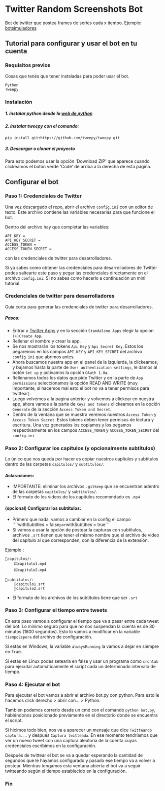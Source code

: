 # Twitter Random Screenshots Bot

Bot de twitter que postea frames de series cada x tiempo.
Ejemplo: [botsimuladores](https://www.twitter.com/botsimuladores/)

## Tutorial para configurar y usar el bot en tu cuenta

### Requisitos previos

Cosas que tenés que tener instaladas para poder usar el bot.

```
Python
Tweepy
```

### Instalación

##### 1. Instalar python desde la [web de python](https://www.python.org/downloads/)

##### 2.  Instalar tweepy con el comando:
```
pip install git+https://github.com/tweepy/tweepy.git
```
##### 3. Descargar o clonar el proyecto
Para esto podemos usar la opción 'Download ZIP' que aparece cuando clickeamos el botón verde 'Code' de arriba a la derecha de esta página.

## Configurar el bot
### Paso 1: Credenciales de Twitter
Una vez descargado el repo, abrir el archivo ``config.ini`` con un editor de texto. Este archivo contiene las variables necesarias para que funcione el bot.

Dentro del archivo hay que completar las variables:
```
API_KEY =
API_KEY_SECRET =
ACCESS_TOKEN =
ACCESS_TOKEN_SECRET = 
```
con las credenciales de twitter para desarrolladores.

Si ya sabes como obtener las credenciales para desarrolladores de Twitter podes saltearte este paso y pegar las credenciales directamente en el archivo ```config.ini```.
Si no sabes como hacerlo a continuación un mini tutorial:


### Credenciales de twitter para desarrolladores
Guía corta para generar las credenciales de twitter para desarrolladores.
##### Pasos: 
* Entrar a [Twitter Apps](https://apps.twitter.com/) y en la sección `Standalone Apps` elegir la opción `(+)Create App`.
* Rellenar el nombre y crear la app.
* Se nos mostrarán los tokens ``Api Key`` y ``Api Secret Key``. Estos los pegaremos en los campos ``API_KEY`` y ``API_KEY_SECRET`` del archivo ``config.ini`` que abrimos antes.
* Ahora buscamos nuestra app en el panel de la izquierda, la clickeamos, y bajamos hasta la parte de ```User authentication settings```, le damos al botón ```Set up``` y activamos la opción ```OAuth 1.0a```.
* Rellenamos todos los datos que pide Twitter y en la parte de ```App permissions``` seleccionamos la opción READ AND WRITE (muy importante, si hacemos mal esto el bot no va a tener permisos para twittear).
* Luego volvemos a la pagina anterior y volvemos a clickear en nuestra app, ahora vamos a la parte de ``Keys and tokens`` clickeamos en la opción ``Generate`` de la sección ``Access Token and Secret``.
* Dentro de la ventana que se muestra veremos nuestros ``Access Token`` y ``Access Token Secret``. Estos tokens deben tener permisos de lectura y escritura. Una vez generados los copiamos y los pegamos respectivamente en los campos ```ACCESS_TOKEN``` y ```ACCESS_TOKEN_SECRET``` del ```config.ini```

### Paso 2: Configurar los capítulos (y opcionalmente subtítulos)
Lo único que nos queda por hacer es copiar nuestros capítulos y subtítulos dentro de las carpetas ```capitulos/``` y ```subtitulos/```.

#### Aclaraciones:
* IMPORTANTE: eliminar los archivos ```.gitkeep``` que se encuentran adentro de las carpetas ```capitulos/``` y ```subtitulos/```.
* El formato de los videos de los capitulos recomendado es ```.mp4```

#### (opcional) Configurar los subtítulos:
* Primero que nada, vamos a cambiar en la config el campo ````withSubtitles = false``` por ```withSubtitles = true```
* Si vamos a usar la opción de postear la capturas con subtítulos, archivos ```.srt``` tienen que tener el mismo nombre que el archivo de video del capítulo al que corresponden, con la diferencia de la extensión.

Ejemplo :

```
📂capitulos/:
    🎞️capitulo1.mp4
    🎞️capitulo2.mp4
```

```
📂subtitulos/:
    📝capitulo1.srt
    📝capitulo2.srt
```

* El formato de los archivos de los subtítulos tiene que ser ```.srt```

### Paso 3: Configurar el tiempo entre tweets
En este paso vamos a configurar el tiempo que va a pasar entre cada tweet del bot. Lo mínimo seguro para que no nos suspendan la cuenta es de 30 minutos (1800 segundos).
Esto lo vamos a modificar en la variable ```tiempoEspera``` del archivo de configuración.

Si estás en Windows, la variable ```alwaysRunning``` la vamos a dejar en siempre en True.

Si estás en Linux podes setearla en false y usar un programa como ```crontab``` para ejecutar automáticamente el script cada un determinado intervalo de tiempo.

### Paso 4: Ejecutar el bot
Para ejecutar el bot vamos a abrir el archivo bot.py con python. Para esto le hacemos click derecho > abrir con... > Python.


También podemos correrlo desde un cmd con el comando ```python bot.py```, habiéndonos posicionado previamente en el directorio donde se encuentra el script.

Si hicimos todo bien, nos va a aparecer un mensaje que dice ```Twitteando captura...``` y después ```Captura twitteada```. En ese momento tendríamos que ver un nuevo tweet con una captura aleatoria de la cuenta cuyas credenciales escribimos en la configuración.

Después de twittear el bot se va a quedar esperando la cantidad de segundos que le hayamos configurado y pasado ese tiempo va a volver a postear.
Mientras tengamos esta ventana abierta el bot va a seguir twitteando según el tiempo establecido en la configuración.

### Fin

